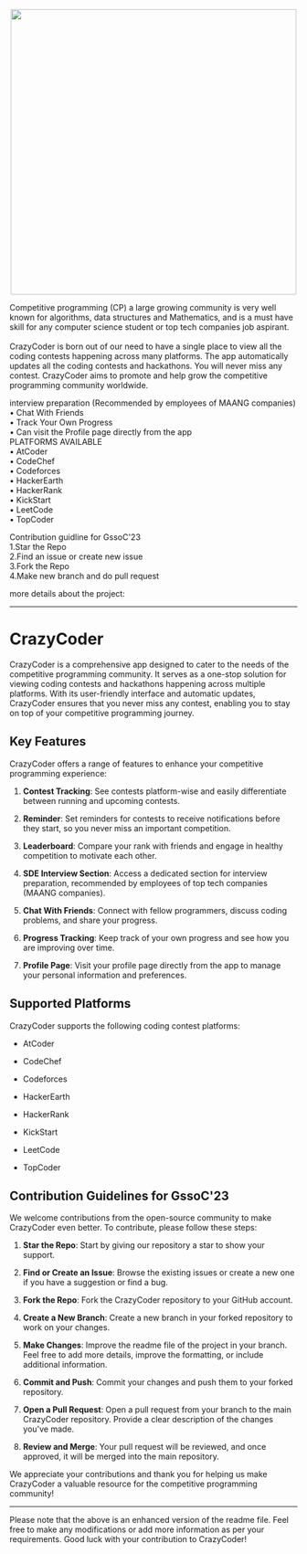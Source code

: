 <p align="center">
 <img src="https://github.com/Yash-Parsana/CrazyCoderApp/assets/77839976/d9197945-46b2-4fe1-893b-a6bfe8f3477b" height= 500 width = 500 />
</p>
Competitive programming (CP) a large growing community is very well known for algorithms, data structures and Mathematics, and is a must have skill for any computer science student or top tech companies job aspirant.<br>
<br>
CrazyCoder is born out of our need to have a single place to view all the coding contests happening across many platforms. The app automatically updates all the coding contests and hackathons. You will never miss any contest.
CrazyCoder aims to promote and help grow the competitive programming community worldwide.<br>

interview preparation (Recommended by employees of MAANG companies)<br>
• Chat With Friends<br>
• Track Your Own Progress<br>
• Can visit the Profile page directly from the app<br>
PLATFORMS AVAILABLE<br>
• AtCoder<br>
• CodeChef<br>
• Codeforces<br>
• HackerEarth<br>
• HackerRank<br>
• KickStart<br>
• LeetCode<br>
• TopCoder<br>


Contribution guidline for GssoC'23<br>
1.Star the Repo <br>
2.Find an issue or create new issue <br>
3.Fork the Repo<br>
4.Make new branch and do pull request<br>

 more details about the project:

---

# CrazyCoder

CrazyCoder is a comprehensive app designed to cater to the needs of the competitive programming community. It serves as a one-stop solution for viewing coding contests and hackathons happening across multiple platforms. With its user-friendly interface and automatic updates, CrazyCoder ensures that you never miss any contest, enabling you to stay on top of your competitive programming journey.

## Key Features

CrazyCoder offers a range of features to enhance your competitive programming experience:

1. **Contest Tracking**: See contests platform-wise and easily differentiate between running and upcoming contests.

2. **Reminder**: Set reminders for contests to receive notifications before they start, so you never miss an important competition.

3. **Leaderboard**: Compare your rank with friends and engage in healthy competition to motivate each other.

4. **SDE Interview Section**: Access a dedicated section for interview preparation, recommended by employees of top tech companies (MAANG companies).

5. **Chat With Friends**: Connect with fellow programmers, discuss coding problems, and share your progress.

6. **Progress Tracking**: Keep track of your own progress and see how you are improving over time.

7. **Profile Page**: Visit your profile page directly from the app to manage your personal information and preferences.

## Supported Platforms

CrazyCoder supports the following coding contest platforms:

- AtCoder

- CodeChef

- Codeforces

- HackerEarth

- HackerRank

- KickStart

- LeetCode

- TopCoder

## Contribution Guidelines for GssoC'23

We welcome contributions from the open-source community to make CrazyCoder even better. To contribute, please follow these steps:

1. **Star the Repo**: Start by giving our repository a star to show your support.

2. **Find or Create an Issue**: Browse the existing issues or create a new one if you have a suggestion or find a bug.

3. **Fork the Repo**: Fork the CrazyCoder repository to your GitHub account.

4. **Create a New Branch**: Create a new branch in your forked repository to work on your changes.

5. **Make Changes**: Improve the readme file of the project in your branch. Feel free to add more details, improve the formatting, or include additional information.

6. **Commit and Push**: Commit your changes and push them to your forked repository.

7. **Open a Pull Request**: Open a pull request from your branch to the main CrazyCoder repository. Provide a clear description of the changes you've made.

8. **Review and Merge**: Your pull request will be reviewed, and once approved, it will be merged into the main repository.

We appreciate your contributions and thank you for helping us make CrazyCoder a valuable resource for the competitive programming community!

---

Please note that the above is an enhanced version of the readme file. Feel free to make any modifications or add more information as per your requirements. Good luck with your contribution to CrazyCoder!

